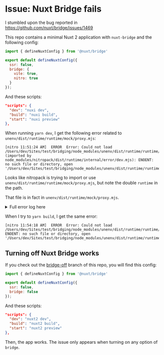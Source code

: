 
# Issue: Nuxt Bridge fails

I stumbled upon the bug reported in https://github.com/nuxt/bridge/issues/1469

This repo contains a minimal Nuxt 2 application with `nuxt-bridge` and the following config:

```js
import { defineNuxtConfig } from '@nuxt/bridge'

export default defineNuxtConfig({
  ssr: false,
  bridge: {
    vite: true,
    nitro: true
  }
});
```

And these scripts:

```json
"scripts": {
  "dev": "nuxi dev",
  "build": "nuxi build",
  "start": "nuxi preview"
},
```

When running `yarn dev`, I get the following error related to `unenv/dist/runtime/runtime/mock/proxy.mjs`:

```
[nitro 11:51:24 AM]  ERROR  Error: Could not load /Users/dev/Sites/test/bridging/node_modules/unenv/dist/runtime/runtime/mock/proxy.mjs (imported by node_modules/nitropack/dist/runtime/internal/error/dev.mjs): ENOENT: no such file or directory, open '/Users/dev/Sites/test/bridging/node_modules/unenv/dist/runtime/runtime/mock/proxy.mjs'
```

Looks like nitropack is trying to import or use `unenv/dist/runtime/runtime/mock/proxy.mjs`, but note the double `runtime` in the path.

That file is in fact in `unenv/dist/runtime/mock/proxy.mjs`.

<details>
<summary>Full error log here</summary>

```sh
yarn run v1.22.21
warning package.json: No license field
$ nuxi dev
Nuxt 2.18.1 with Nitro 2.11.6                                                                                nuxi  11:51:21 AM
[get-port] Unable to find an available port (tried 3000 on host "localhost"). Using alternative port 3001.         11:51:21 AM
                                                                                                                   11:51:21 AM
  ➜ Local:    http://localhost:3001/
  ➜ Network:  use --host to expose

ℹ Module nuxt-bridge took 9.69ms to setup.                                                                        11:51:23 AM

[11:51:23 AM]  ERROR  (node:16744) [DEP0040] DeprecationWarning: The punycode module is deprecated. Please use a userland alternative instead.
(Use node --trace-deprecation ... to show where the warning was created)


 WARN  No valid compatibility date is specified.                                                             nitro 11:51:23 AM

ℹ Using 2024-04-03 as fallback.                                                                             nitro 11:51:23 AM
  Please specify compatibility date to avoid unwanted behavior changes:
     - Add compatibilityDate: '2025-03-12' to the config file.
     - Or set COMPATIBILITY_DATE=2025-03-12 environment variable.

ℹ Module imports took 1.19ms to setup.                                                                            11:51:23 AM
🧪  Vite mode is experimental and some nuxt modules might be incompatible                                          11:51:23 AM
    If you find a bug, please report via https://github.com/nuxt/bridge/issues with a minimal reproduction.
ℹ Module nuxt-bridge:vite took 0.83ms to setup.                                                                   11:51:23 AM
ℹ Preparing project for development                                                                               11:51:23 AM
ℹ Initial build may take a while                                                                                  11:51:23 AM
✔ Builder initialized                                                                                             11:51:23 AM
✔ Nuxt files generated                                                                                            11:51:23 AM
ℹ Vite warmed up in 5ms                                                                                           11:51:24 AM

[nitro 11:51:24 AM]  ERROR  Error: Could not load /Users/dev/Sites/test/bridging/node_modules/unenv/dist/runtime/runtime/mock/proxy.mjs (imported by node_modules/nitropack/dist/runtime/internal/error/dev.mjs): ENOENT: no such file or directory, open '/Users/dev/Sites/test/bridging/node_modules/unenv/dist/runtime/runtime/mock/proxy.mjs'


undefined
```

</details>

When I try to `yarn build`, I get the same error:

```
[nitro 11:54:18 AM]  ERROR  Error: Could not load /Users/dev/Sites/test/bridging/node_modules/unenv/dist/runtime/runtime/mock/proxy.mjs: ENOENT: no such file or directory, open '/Users/dev/Sites/test/bridging/node_modules/unenv/dist/runtime/runtime/mock/proxy.mjs'
```

## Turning off Nuxt Bridge works

If you check out the [bridge-off]([url](https://github.com/nicodevs/bridging/tree/bridge-off)) branch of this repo, you will find this config:

```js
import { defineNuxtConfig } from '@nuxt/bridge'

export default defineNuxtConfig({
  ssr: false,
  bridge: false
});
```

And these scripts:

```json
"scripts": {
  "dev": "nuxt2 dev",
  "build": "nuxt2 build",
  "start": "nuxt2 preview"
},
```

Then, the app works. The issue only appears when turning on any option of `bridge`.
